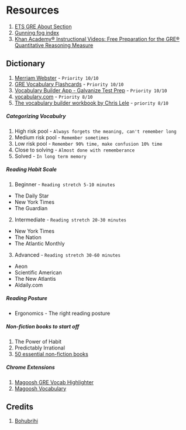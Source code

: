 # Resources

1. [ETS GRE About Section](https://www.ets.org/gre/revised_general/about)
2. [Gunning fog index](http://gunning-fog-index.com/)
3. [Khan Academy® Instructional Videos: Free Preparation for the GRE® Quantitative Reasoning Measure](https://www.ets.org/gre/revised_general/prepare/quantitative_reasoning/khan_academy/)

## Dictionary
1. [Merriam Webster](https://www.merriam-webster.com/) - `Priority 10/10`
2. [GRE Vocabulary Flashcards](https://play.google.com/store/apps/details?id=com.magoosh.flashcards.gre&hl=en&gl=US) - `Priority 10/10`
3. [Vocabulary Builder App - Galvanize Test Prep](https://galvanizetestprep.com/gre-test-prep/vocabulary-builder-app/) - `Priority 10/10`
4. [vocabulary.com](https://www.vocabulary.com/) - `Priority 8/10`
5. [The vocabulary builder workbook by Chris Lele](#) - `priority 8/10` 

##### Categorizing Vocabulry
1. High risk pool -  `Always forgets the meaning, can't remember long`
2. Medium risk pool - `Remember sometimes`
3. Low risk pool - `Remember 90% time, make confusion 10% time`
4. Close to solving - `Almost done with rememberance`
5. Solved - `In long term memory`

##### Reading Habit Scale
1. Beginner - `Reading stretch 5-10 minutes`
  - The Daily Star
  - New York Times
  - The Guardian
2. Intermediate - `Reading stretch 20-30 minutes`
  - New York Times
  - The Nation
  - The Atlantic Monthly
3. Advanced - `Reading stretch 30-60 minutes`
  - Aeon
  - Scientific American
  - The New Atlantis
  - Aldaily.com

##### Reading Posture
- Ergonomics - The right reading posture

##### Non-fiction books to start off
1. The Power of Habit
2. Predictably Irrational
3. [50 essential non-fiction books](https://www.abebooks.com/books/50-essential-non-fiction-books/index.shtml)

##### Chrome Extensions
1. [Magoosh GRE Vocab Highlighter](https://chrome.google.com/webstore/detail/magoosh-gre-vocab-highlig/hlkndiknofmlmajfocifccmplknafjeo?hl=en)
2. [Magoosh Vocabulary](https://chrome.google.com/webstore/detail/magoosh-vocabulary/oooelhhaglnggehlocjjmgngfknfclak)

## Credits
1. [Bohubrihi](https://bohubrihi.com/course/gre-verbal-preparation/)
    
